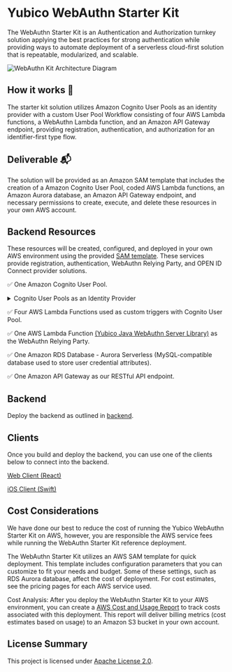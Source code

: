 # Yubico WebAuthn Starter Kit

The WebAuthn Starter Kit is an Authentication and Authorization turnkey solution applying the best practices for strong authentication while providing ways to automate deployment of a serverless cloud-first solution that is repeatable, modularized, and scalable. 
 
![WebAuthn Kit Architecture Diagram](./assets/architectural-diagram.svg)

## How it works 🔧 ##   

The starter kit solution utilizes Amazon Cognito User Pools as an identity provider with a custom User Pool Workflow consisting of four AWS Lambda functions, a WebAuthn Lambda function, and an Amazon API Gateway endpoint, providing registration, authentication, and authorization for an identifier-first type flow.

## Deliverable 📬 ##

The solution will be provided as an Amazon SAM template that includes the creation of a Amazon Cognito User Pool, coded AWS Lambda functions, an Amazon Aurora database, an Amazon API Gateway endpoint, and necessary permissions to create, execute, and delete these resources in your own AWS account.

## Backend Resources ##

These resources will be created, configured, and deployed in your own AWS environment using the provided [SAM template](https://github.com/YubicoLabs/WebAuthnKit/blob/master/backend/template.yaml). These services provide registration, authentication, WebAuthn Relying Party, and OPEN ID Connect provider solutions.

✅  One Amazon Cognito User Pool.
<details><summary>Cognito User Pools as an Identity Provider</summary><p>

## About Cognito User Pools ##

Amazon Cognito User Pools is a full-featured user directory managed AWS service that handles user registration, authentication, and account recovery. Amazon Cognito user pools implements ID, Access, and Refresh Tokens as defined by the OpenID Connect (OIDC) open standard.

Note :book: : User Pools provided tokens can be used to obtain temporary AWS credentials—with permissions you define—to access other AWS services directly or resources through Amazon API Gateway using Amazon Cognito Federated Identities (Identity Pool). 

The WebAuthn Starter Kit relies on Cognito User Pools to store user information and handle the custom registration and authentication flow. The kit can be used to leverage Cognito Federated Identities (identity pool) for fine-grain user access to other AWS resources.
</p>
</details>
</p>

✅  Four AWS Lambda Functions used as custom triggers with Cognito User Pool.

✅  One AWS Lambda Function [(Yubico Java WebAuthn Server Library)](https://github.com/Yubico/java-webauthn-server) as the WebAuthn Relying Party.

✅  One Amazon RDS Database - Aurora Serverless (MySQL-compatible database used to store user credential attributes).

✅  One Amazon API Gateway as our RESTful API endpoint.

## Backend

Deploy the backend as outlined in [backend](./backend/README.md).

## Clients ##

Once you build and deploy the backend, you can use one of the clients below to connect into the backend.

[Web Client (React)](https://github.com/YubicoLabs/WebAuthnKit/tree/master/clients/web/react)

[iOS Client (Swift)](https://github.com/YubicoLabs/WebAuthnKit/tree/master/clients/iOS)

## Cost Considerations ##

We have done our best to reduce the cost of running the Yubico WebAuthn Starter Kit on AWS, however, you are responsible the AWS service fees while running the WebAuthn Starter Kit reference deployment.

The WebAuthn Starter Kit utilizes an AWS SAM template for quick deployment. This template includes configuration parameters that you can customize to fit your needs and budget. Some of these settings, such as RDS Aurora database, affect the cost of deployment. For cost estimates, see the pricing pages for each AWS service used.

Cost Analysis: After you deploy the WebAuthn Starter Kit to your AWS environment, you can create a [AWS Cost and Usage Report](https://docs.aws.amazon.com/cur/latest/userguide/what-is-cur.html) to track costs associated with this deployment. This report will deliver billing metrics (cost estimates based on usage) to an Amazon S3 bucket in your own account.

## License Summary ##

This project is licensed under [Apache License 2.0](https://github.com/YubicoLabs/WebAuthnKit/blob/main/COPYING).
